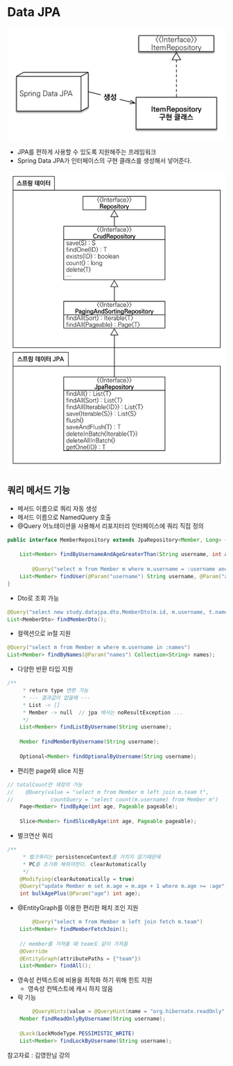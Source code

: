 # Data JPA

![Untitled](https://raw.githubusercontent.com/dyparkkk/TIL/main/spring/img/dataJpa00.png)

- JPA를 편하게 사용할 수 있도록 지원해주는 프레임워크
- Spring Data JPA가 인터페이스의 구현 클래스를 생성해서 넣어준다.

![Untitled](https://raw.githubusercontent.com/dyparkkk/TIL/main/spring/img/dataJpa01.png)

## 쿼리 메서드 기능

- 메서드 이름으로 쿼리 자동 생성
- 메서드 이름으로 NamedQuery 호출
- @Query 어노테이션을 사용해서 리포지터리 인터페이스에 쿼리 직접 정의

```java
public interface MemberRepository extends JpaRepository<Member, Long> {

    List<Member> findByUsernameAndAgeGreaterThan(String username, int age);

		@Query("select m from Member m where m.username = :username and m.age = :age")
    List<Member> findUser(@Param("username") String username, @Param("age") int age);
}
```

- Dto로 조회 가능

```java
@Query("select new study.datajpa.dto.MemberDto(m.id, m.username, t.name) from Member m join m.team t")
List<MemberDto> findMemberDto();
```

- 컬렉션으로 in절 지원

```java
@Query("select m from Member m where m.username in :names")
List<Member> findByNames(@Param("names") Collection<String> names);
```

- 다양한 반환 타입 지원

```java
/**
     * return type 변환 가능
     * --- 결과값이 없을때 ---
     * List -> []
     * Member -> null  // jpa 에서는 noResultException ...
     */
    List<Member> findListByUsername(String username);

    Member findMemberByUsername(String username);

    Optional<Member> findOptionalByUsername(String username);
```

- 편리한 page와 slice 지원

```java
// totalCount만 재정의 가능 
//    @Query(value = "select m from Member m left join m.team t",
//            countQuery = "select count(m.username) from Member m")
    Page<Member> findByAge(int age, Pageable pageable);

    Slice<Member> findSliceByAge(int age, Pageable pageable);
```

- 벌크연산 쿼리

```java
/**
     * 벌크쿼리는 persistenceContext를 거치지 않기때문에
     * PC를 초기화 해줘야한다. clearAutomatically
     */
    @Modifying(clearAutomatically = true)
    @Query("update Member m set m.age = m.age + 1 where m.age >= :age")
    int bulkAgePlus(@Param("age") int age);
```

- @EntityGraph를 이용한 편리한 페치 조인 지원

```java
		@Query("select m from Member m left join fetch m.team")
    List<Member> findMemberFetchJoin();

	// member를 가져올 때 team도 같이 가져옴
    @Override
    @EntityGraph(attributePaths = {"team"})
    List<Member> findAll();
```

- 영속성 컨텍스트에 비용을 최적화 하기 위해 힌트 지원
    - 영속성 컨텍스트에 캐시 하지 않음
- 락 기능

```java
		@QueryHints(value = @QueryHint(name = "org.hibernate.readOnly", value = "true"))
    Member findReadOnlyByUsername(String username);

    @Lock(LockModeType.PESSIMISTIC_WRITE)
    List<Member> findLockByUsername(String username);
```

참고자료 : 김영한님 강의